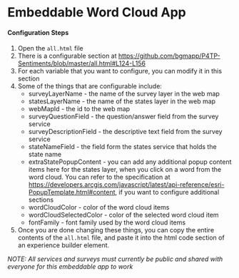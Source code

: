 # Embeddable Word Cloud App

#### Configuration Steps
1. Open the `all.html` file
2. There is a configurable section at https://github.com/bgmapp/P4TP-Sentiments/blob/master/all.html#L124-L156
3. For each variable that you want to configure, you can modify it in this section
4. Some of the things that are configurable include:
    - surveyLayerName - the name of the survey layer in the web map
    - statesLayerName - the name of the states layer in the web map
    - webMapId - the id to the web map
    - surveyQuestionField - the question/answer field from the survey service
    - surveyDescriptionField - the descriptive text field from the survey service
    - stateNameField - the field form the states service that holds the state name
    - extraStatePopupContent - you can add any additional popup content items here for the states layer, when you click on a word from the word cloud. You can refer to the specification at https://developers.arcgis.com/javascript/latest/api-reference/esri-PopupTemplate.html#content, if you want to configure additional sections
    - wordCloudColor - color of the word cloud items
    - wordCloudSelectedColor - color of the selected word cloud item
    - fontFamily - font family used by the word cloud items
5. Once you are done changing these things, you can copy the entire contents of the `all.html` file, and paste it into the html code section of an experience builder element.

*NOTE: All services and surveys must currently be public and shared with everyone for this embeddable app to work*

